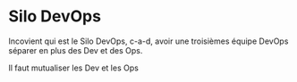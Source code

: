 # Silo DevOps

Incovient qui est le Silo DevOps, c-a-d, avoir une troisièmes équipe DevOps séparer en plus des Dev et des Ops.

Il faut mutualiser les Dev et les Ops